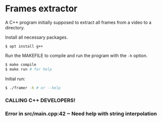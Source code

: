 # Frames extractor

A C++ program initially supposed to extract all frames from a video to a directory.

Install all necessary packages.
```
$ apt install g++
```

Run the MAKEFILE to compile and run the program with the `-h` option.
```sh
$ make compile
$ make run # for help
```

Initial run:
```sh
$ ./framer -h # or --help
```

### CALLING C++ DEVELOPERS! 
### Error in src/main.cpp:42 ~ Need help with string interpolation 